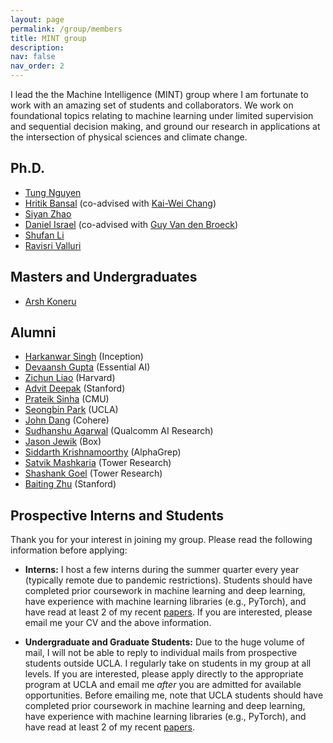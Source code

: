 ```yaml
---
layout: page
permalink: /group/members
title: MINT group
description:
nav: false
nav_order: 2
---
```


I lead the the Machine Intelligence (MINT) group where I am fortunate to work with an amazing set of students and collaborators.
We work on foundational topics relating to machine learning under limited supervision and sequential decision making, and ground our research in applications at the intersection of physical sciences and climate change.

## Ph.D.

- [Tung Nguyen](https://tung-nd.github.io/)
- [Hritik Bansal](https://sites.google.com/view/hbansal) (co-advised with [Kai-Wei Chang](http://web.cs.ucla.edu/~kwchang/))
- [Siyan Zhao](https://siyan-zhao.github.io/)
- [Daniel Israel](https://danielmisrael.github.io/) (co-advised with [Guy Van den Broeck](https://web.cs.ucla.edu/~guyvdb/))
- [Shufan Li](https://homepage.jackli.org/)
- [Ravisri Valluri](https://ravi-vk.github.io/)

## Masters and Undergraduates

- [Arsh Koneru](https://www.linkedin.com/in/arshka)

## Alumni

- [Harkanwar Singh](https://www.linkedin.com/in/harkanwar-singh) (Inception)
- [Devaansh Gupta](http://devaansh100.github.io/) (Essential AI)
- [Zichun Liao](https://www.linkedin.com/in/zichun-liao-7321ab239/) (Harvard)
- [Advit Deepak](https://www.linkedin.com/in/advitdeepak) (Stanford)
- [Prateik Sinha](https://www.linkedin.com/in/prateik11) (CMU)
- [Seongbin Park](https://www.linkedin.com/in/seongbeanie) (UCLA)
- [John Dang](https://www.johndang.me/) (Cohere)
- [Sudhanshu Agarwal](https://www.linkedin.com/in/sudhanshu-agrawal) (Qualcomm AI Research)
- [Jason Jewik](https://jasonjewik.github.io/) (Box)
- [Siddarth Krishnamoorthy](https://www.linkedin.com/in/siddarth-krishnamoorthy) (AlphaGrep)
- [Satvik Mashkaria](https://www.linkedin.com/in/satvik-mashkaria-4214701a7) (Tower Research)
- [Shashank Goel](https://www.linkedin.com/in/goelshashank) (Tower Research)
- [Baiting Zhu](https://baitingzbt.github.io/) (Stanford)

## Prospective Interns and Students

Thank you for your interest in joining my group. Please read the following information before applying:

- **Interns:** I host a few interns during the summer quarter every year (typically remote due to pandemic restrictions). Students should have completed prior coursework in machine learning and deep learning, have experience with machine learning libraries (e.g., PyTorch), and have read at least 2 of my recent [papers](/publications/). If you are interested, please email me your CV and the above information.

- **Undergraduate and Graduate Students:** Due to the huge volume of mail, I will not be able to reply to individual mails from prospective students outside UCLA. I regularly take on students in my group at all levels. If you are interested, please apply directly to the appropriate program at UCLA and email me _after_ you are admitted for available opportunities. Before emailing me, note that UCLA students should have completed prior coursework in machine learning and deep learning, have experience with machine learning libraries (e.g., PyTorch), and have read at least 2 of my recent [papers](/publications/).

<!-- * **Postdocs:** I am looking to hire 1-2 postdocs in the coming year. Potential topics of interest include deep generative models, sequential decision making under uncertainty, and climate science. If you are interested, please email me your CV and list of 3 representative publications. -->
